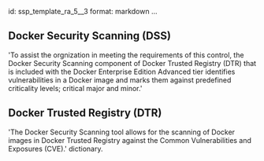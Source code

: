 id: ssp_template_ra_5__3
format: markdown
...
## Docker Security Scanning (DSS)

'To assist the orgnization in meeting the requirements of this
control, the Docker Security Scanning component of Docker Trusted
Registry (DTR) that is included with the Docker Enterprise Edition
Advanced tier identifies vulnerabilities in a Docker image and marks
them against predefined criticality levels; critical major and minor.'
## Docker Trusted Registry (DTR)

'The Docker Security Scanning tool allows for the scanning of Docker
images in Docker Trusted Registry against the Common Vulnerabilities
and Exposures (CVE).' dictionary.
